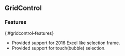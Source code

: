 ## GridControl

### Features
{:#gridcontrol-features}

* Provided support for 2016 Excel like selection frame.
* Provided support for touch(bubble) selection.